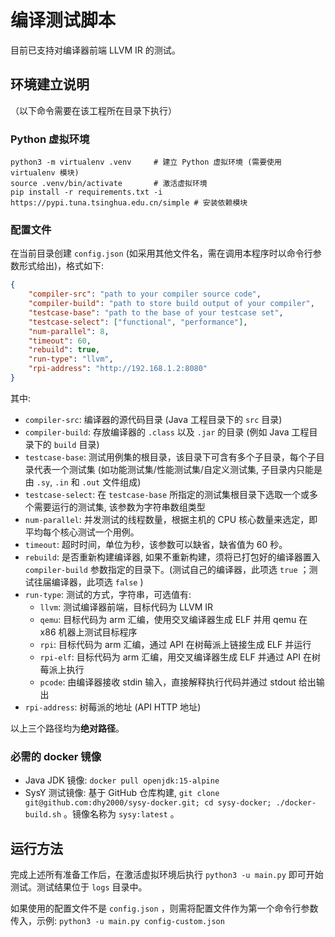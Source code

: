 # 编译测试脚本

目前已支持对编译器前端 LLVM IR 的测试。

## 环境建立说明

（以下命令需要在该工程所在目录下执行）

### Python 虚拟环境

```shell
python3 -m virtualenv .venv     # 建立 Python 虚拟环境 (需要使用 virtualenv 模块)
source .venv/bin/activate       # 激活虚拟环境
pip install -r requirements.txt -i https://pypi.tuna.tsinghua.edu.cn/simple # 安装依赖模块
```

### 配置文件

在当前目录创建 `config.json` (如采用其他文件名，需在调用本程序时以命令行参数形式给出)，格式如下:

```json
{
    "compiler-src": "path to your compiler source code",
    "compiler-build": "path to store build output of your compiler",
    "testcase-base": "path to the base of your testcase set",
    "testcase-select": ["functional", "performance"],
    "num-parallel": 8,
    "timeout": 60,
    "rebuild": true,
    "run-type": "llvm",
    "rpi-address": "http://192.168.1.2:8080"
}
```

其中:

- `compiler-src`: 编译器的源代码目录 (Java 工程目录下的 `src` 目录)
- `compiler-build`: 存放编译器的 `.class` 以及 `.jar` 的目录 (例如 Java 工程目录下的 `build` 目录)
- `testcase-base`: 测试用例集的根目录，该目录下可含有多个子目录，每个子目录代表一个测试集 (如功能测试集/性能测试集/自定义测试集, 子目录内只能是由 `.sy`, `.in` 和 `.out` 文件组成)
- `testcase-select`: 在 `testcase-base` 所指定的测试集根目录下选取一个或多个需要运行的测试集, 该参数为字符串数组类型
- `num-parallel`: 并发测试的线程数量，根据主机的 CPU 核心数量来选定，即平均每个核心测试一个用例。
- `timeout`: 超时时间，单位为秒，该参数可以缺省，缺省值为 60 秒。
- `rebuild`: 是否重新构建编译器, 如果不重新构建，须将已打包好的编译器置入 `compiler-build` 参数指定的目录下。(测试自己的编译器，此项选 `true` ；测试往届编译器，此项选 `false` )
- `run-type`: 测试的方式，字符串，可选值有:
  - `llvm`: 测试编译器前端，目标代码为 LLVM IR
  - `qemu`: 目标代码为 arm 汇编，使用交叉编译器生成 ELF 并用 qemu 在 x86 机器上测试目标程序
  - `rpi`: 目标代码为 arm 汇编，通过 API 在树莓派上链接生成 ELF 并运行
  - `rpi-elf`: 目标代码为 arm 汇编，用交叉编译器生成 ELF 并通过 API 在树莓派上执行
  - `pcode`: 由编译器接收 stdin 输入，直接解释执行代码并通过 stdout 给出输出
- `rpi-address`: 树莓派的地址 (API HTTP 地址)

以上三个路径均为**绝对路径**。

### 必需的 docker 镜像

- Java JDK 镜像: `docker pull openjdk:15-alpine`
- SysY 测试镜像: 基于 GitHub 仓库构建, `git clone git@github.com:dhy2000/sysy-docker.git; cd sysy-docker; ./docker-build.sh` 。镜像名称为 `sysy:latest` 。

## 运行方法

完成上述所有准备工作后，在激活虚拟环境后执行 `python3 -u main.py` 即可开始测试。测试结果位于 `logs` 目录中。

如果使用的配置文件不是 `config.json` ，则需将配置文件作为第一个命令行参数传入，示例: `python3 -u main.py config-custom.json`